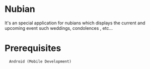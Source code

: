 # Nubian
It's an special application for nubians which displays the current and upcoming event such weddings, condolences , etc...

# Prerequisites
      Android (Mobile Development)
